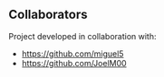 ## Collaborators

Project developed in collaboration with:

- https://github.com/miguel5
- https://github.com/JoelM00
